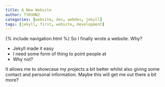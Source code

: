 ```yaml
---
title: A New Website
author: TYKUHN2
categories: [website, dev, webdev, jekyll]
tags: [jekyll, first, website, development]
---
```

{% include navigation.html %}
So I finally wrote a website. Why?

* Jekyll made it easy
* I need some form of thing to point people at
* Why not?

It allows me to showcase my projects a bit better whilst also giving some contact and personal information. Maybe this will get me out there a bit more?
